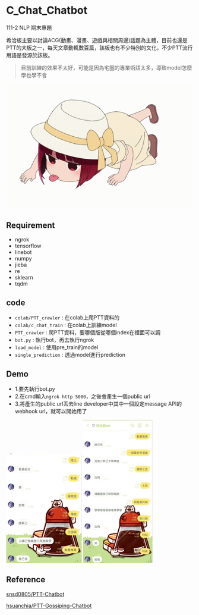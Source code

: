 # C_Chat_Chatbot
111-2 NLP 期末專題

希洽板主要以討論ACG(動畫、漫畫、遊戲與相關周邊)話題為主體，目前也還是PTT的大板之一，每天文章動輒數百篇，該板也有不少特別的文化，不少PTT流行用語是發源於該板。

>目前訓練的效果不太好，可能是因為宅圈的專業術語太多，導致model怎麼學也學不會

![image](https://github.com/doudou030/C_Chat_Chatbot/blob/main/img/yuma.gif?raw=true)
## Requirement
- ngrok
- tensorflow
- linebot
- numpy
- jieba
- re
- sklearn
- tqdm

## code
- `colab/PTT_crawler` : 在colab上爬PTT資料的
- `colab/c_chat_train` : 在colab上訓練model
- `PTT_crawler` : 爬PTT資料，要哪個版從哪個index在裡面可以調
- `bot.py` : 執行bot，再去執行ngrok
- `load_model` : 使用pre_train的model
- `single_prediction` : 透過model進行prediction

## Demo
- 1.要先執行bot.py
- 2.在cmd輸入`ngrok http 5000`，之後會產生一個public url
- 3.將產生的public url丟去line developer中其中一個設定message API的webhook url，就可以開始用了

![image](https://github.com/doudou030/C_Chat_Chatbot/blob/main/img/demo1.jpg?raw=true)
![image](https://github.com/doudou030/C_Chat_Chatbot/blob/main/img/demo2.jpg?raw=true)

## Reference

[snsd0805/PTT-Chatbot](https://github.com/snsd0805/PTT-Chatbot/tree/master)

[hsuanchia/PTT-Gossiping-Chatbot](https://github.com/hsuanchia/PTT-Gossiping-Chatbot)
